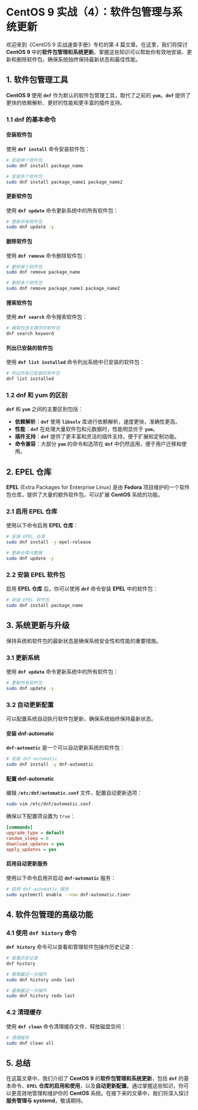 # CentOS 9 实战（4）：软件包管理与系统更新

欢迎来到《CentOS 9 实战速查手册》专栏的第 4 篇文章。在这里，我们将探讨 **CentOS 9** 中的**软件包管理和系统更新**。掌握这些知识可以帮助你有效地安装、更新和删除软件包，确保系统始终保持最新状态和最佳性能。

## 1. 软件包管理工具

**CentOS 9** 使用 **`dnf`** 作为默认的软件包管理工具，取代了之前的 **`yum`**。**`dnf`** 提供了更快的依赖解析、更好的性能和更丰富的插件支持。

### 1.1 dnf 的基本命令

#### 安装软件包

使用 **`dnf install`** 命令安装软件包：

```sh
# 安装单个软件包
sudo dnf install package_name

# 安装多个软件包
sudo dnf install package_name1 package_name2
```

#### 更新软件包

使用 **`dnf update`** 命令更新系统中的所有软件包：

```sh
# 更新所有软件包
sudo dnf update -y
```

#### 删除软件包

使用 **`dnf remove`** 命令删除软件包：

```sh
# 删除单个软件包
sudo dnf remove package_name

# 删除多个软件包
sudo dnf remove package_name1 package_name2
```

#### 搜索软件包

使用 **`dnf search`** 命令搜索软件包：

```sh
# 搜索包含关键字的软件包
dnf search keyword
```

#### 列出已安装的软件包

使用 **`dnf list installed`** 命令列出系统中已安装的软件包：

```sh
# 列出所有已安装的软件包
dnf list installed
```

### 1.2 dnf 和 yum 的区别

**`dnf`** 和 **`yum`** 之间的主要区别包括：

- **依赖解析**：**`dnf`** 使用 **`libsolv`** 库进行依赖解析，速度更快，准确性更高。
- **性能**：**`dnf`** 在处理大量软件包和元数据时，性能明显优于 **`yum`**。
- **插件支持**：**`dnf`** 提供了更丰富和灵活的插件支持，便于扩展和定制功能。
- **命令兼容**：大部分 **`yum`** 的命令和选项在 **`dnf`** 中仍然适用，便于用户迁移和使用。

## 2. EPEL 仓库

**EPEL** (Extra Packages for Enterprise Linux) 是由 **Fedora** 项目维护的一个软件包仓库，提供了大量的额外软件包，可以扩展 **CentOS** 系统的功能。

### 2.1 启用 EPEL 仓库

使用以下命令启用 **EPEL 仓库**：

```sh
# 安装 EPEL 仓库
sudo dnf install -y epel-release

# 更新仓库元数据
sudo dnf update -y
```

### 2.2 安装 EPEL 软件包

启用 **EPEL 仓库** 后，你可以使用 **`dnf`** 命令安装 **EPEL** 中的软件包：

```sh
# 安装 EPEL 软件包
sudo dnf install package_name
```

## 3. 系统更新与升级

保持系统和软件包的最新状态是确保系统安全性和性能的重要措施。

### 3.1 更新系统

使用 **`dnf update`** 命令更新系统中的所有软件包：

```sh
# 更新所有软件包
sudo dnf update -y
```

### 3.2 自动更新配置

可以配置系统自动执行软件包更新，确保系统始终保持最新状态。

#### 安装 dnf-automatic

**`dnf-automatic`** 是一个可以自动更新系统的软件包：

```sh
# 安装 dnf-automatic
sudo dnf install -y dnf-automatic
```

#### 配置 dnf-automatic

编辑 **`/etc/dnf/automatic.conf`** 文件，配置自动更新选项：

```sh
sudo vim /etc/dnf/automatic.conf
```

确保以下配置项设置为 `true`：

```ini
[commands]
upgrade_type = default
random_sleep = 0
download_updates = yes
apply_updates = yes
```

#### 启用自动更新服务

使用以下命令启用并启动 **`dnf-automatic`** 服务：

```sh
# 启用 dnf-automatic 服务
sudo systemctl enable --now dnf-automatic.timer
```

## 4. 软件包管理的高级功能

### 4.1 使用 `dnf history` 命令

**`dnf history`** 命令可以查看和管理软件包操作历史记录：

```sh
# 查看历史记录
dnf history

# 撤销最近一次操作
sudo dnf history undo last

# 重做最近一次操作
sudo dnf history redo last
```

### 4.2 清理缓存

使用 **`dnf clean`** 命令清理缓存文件，释放磁盘空间：

```sh
# 清理缓存
sudo dnf clean all
```

## 5. 总结

在这篇文章中，我们介绍了 **CentOS 9** 的**软件包管理和系统更新**，包括 **`dnf`** 的基本命令、**`EPEL` 仓库的启用和使用**，以及**自动更新配置**。通过掌握这些知识，你可以更高效地管理和维护你的 **CentOS** 系统。在接下来的文章中，我们将深入探讨 **服务管理与 systemd**，敬请期待。
